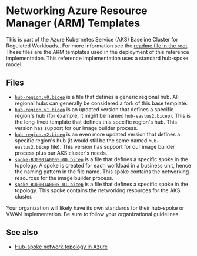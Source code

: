 # Networking Azure Resource Manager (ARM) Templates

This is part of the Azure Kubernetes Service (AKS) Baseline Cluster for Regulated Workloads.. For more information see the [readme file in the root](/README.md). These files are the ARM templates used in the deployment of this reference implementation. This reference implementation uses a standard hub-spoke model.

## Files

- [`hub-region.v0.bicep`](./hub-region.v0.bicep) is a file that defines a generic regional hub. All regional hubs can generally be considered a fork of this base template.
- [`hub-region.v1.bicep`](./hub-region.v1.bicep) is an updated version that defines a specific region's hub (for example, it might be named `hub-eastus2.bicep`). This is the long-lived template that defines this specific region's hub. This version has support for our image builder process.
- [`hub-region.v2.bicep`](./hub-region.v2.bicep) is an even more updated version that defines a specific region's hub (it would still be the same named `hub-eastus2.bicep` file). This version has support for our image builder process plus our AKS cluster's needs.
- [`spoke-BU0001A0005-00.bicep`](./spoke-BU0001A0005-00.bicep) is a file that defines a specific spoke in the topology. A spoke is created for each workload in a business unit, hence the naming pattern in the file name. This spoke contains the networking resources for the image builder process.
- [`spoke-BU0001A0005-01.bicep`](./spoke-BU0001A0005-01.bicep) is a file that defines a specific spoke in the topology. This spoke contains the networking resources for the AKS cluster.

Your organization will likely have its own standards for their hub-spoke or VWAN implementation. Be sure to follow your organizational guidelines.

## See also

- [Hub-spoke network topology in Azure](https://learn.microsoft.com/azure/architecture/reference-architectures/hybrid-networking/hub-spoke)
